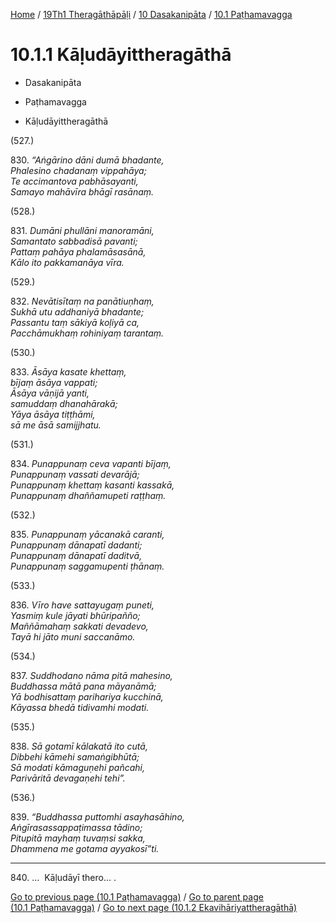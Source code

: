 
[Home](/) / [19Th1 Theragāthāpāḷi](../...md) / [10 Dasakanipāta](...md) / [10.1 Paṭhamavagga](../19Th1/10/10.1.md)

# 10.1.1 Kāḷudāyittheragāthā

* Dasakanipāta

* Paṭhamavagga

* Kāḷudāyittheragāthā

(527.)

830\. _“Aṅgārino dāni dumā bhadante,_  
_Phalesino chadanaṃ vippahāya;_  
_Te accimantova pabhāsayanti,_  
_Samayo mahāvīra bhāgī rasānaṃ._  


(528.)

831\. _Dumāni phullāni manoramāni,_  
_Samantato sabbadisā pavanti;_  
_Pattaṃ pahāya phalamāsasānā,_  
_Kālo ito pakkamanāya vīra._  


(529.)

832\. _Nevātisītaṃ na panātiuṇhaṃ,_  
_Sukhā utu addhaniyā bhadante;_  
_Passantu taṃ sākiyā koḷiyā ca,_  
_Pacchāmukhaṃ rohiniyaṃ tarantaṃ._  


(530.)

833\. _Āsāya kasate khettaṃ,_  
_bījaṃ āsāya vappati;_  
_Āsāya vāṇijā yanti,_  
_samuddaṃ dhanahārakā;_  
_Yāya āsāya tiṭṭhāmi,_  
_sā me āsā samijjhatu._  


(531.)

834\. _Punappunaṃ ceva vapanti bījaṃ,_  
_Punappunaṃ vassati devarājā;_  
_Punappunaṃ khettaṃ kasanti kassakā,_  
_Punappunaṃ dhaññamupeti raṭṭhaṃ._  


(532.)

835\. _Punappunaṃ yācanakā caranti,_  
_Punappunaṃ dānapatī dadanti;_  
_Punappunaṃ dānapatī daditvā,_  
_Punappunaṃ saggamupenti ṭhānaṃ._  


(533.)

836\. _Vīro have sattayugaṃ puneti,_  
_Yasmiṃ kule jāyati bhūripañño;_  
_Maññāmahaṃ sakkati devadevo,_  
_Tayā hi jāto muni saccanāmo._  


(534.)

837\. _Suddhodano nāma pitā mahesino,_  
_Buddhassa mātā pana māyanāmā;_  
_Yā bodhisattaṃ parihariya kucchinā,_  
_Kāyassa bhedā tidivamhi modati._  


(535.)

838\. _Sā gotamī kālakatā ito cutā,_  
_Dibbehi kāmehi samaṅgibhūtā;_  
_Sā modati kāmaguṇehi pañcahi,_  
_Parivāritā devagaṇehi tehi”._  


(536.)

839\. _“Buddhassa puttomhi asayhasāhino,_  
_Aṅgīrasassappaṭimassa tādino;_  
_Pitupitā mayhaṃ tuvaṃsi sakka,_  
_Dhammena me gotama ayyakosī”ti._  


---

840\. …  Kāḷudāyī thero… .



[Go to previous page (10.1 Paṭhamavagga)](../19Th1/10/10.1.md) / [Go to parent page (10.1 Paṭhamavagga)](../19Th1/10/10.1.md) / [Go to next page (10.1.2 Ekavihāriyattheragāthā)](10.1.2.md)


